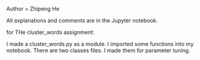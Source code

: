 Author = Zhipeng He

All explanations and comments are in the Jupyter notebook. 

for THe cluster_words assignment:

I made a cluster_words.py as a module. I imported some functions into my notebook.
There are two classes files. I made them for parameter tuning. 

